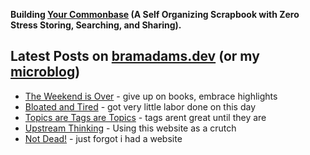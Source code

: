 **Building [Your Commonbase](https://yourcommonbase.com/) (A Self Organizing Scrapbook with Zero Stress Storing, Searching, and Sharing).**

## Latest Posts on [bramadams.dev](https://www.bramadams.dev/) (or my [microblog](https://bramses.micro.blog/))

<!--START_SECTION:feed-->
* [The Weekend is Over](https:&#x2F;&#x2F;www.bramadams.dev&#x2F;the-weekend-is-over&#x2F;) - give up on books, embrace highlights
* [Bloated and Tired](https:&#x2F;&#x2F;www.bramadams.dev&#x2F;bloated-and-tired&#x2F;) - got very little labor done on this day
* [Topics are Tags are Topics](https:&#x2F;&#x2F;www.bramadams.dev&#x2F;topics-are-tags-are-topics&#x2F;) - tags arent great until they are
* [Upstream Thinking](https:&#x2F;&#x2F;www.bramadams.dev&#x2F;upstream-thinking&#x2F;) - Using this website as a crutch
* [Not Dead!](https:&#x2F;&#x2F;www.bramadams.dev&#x2F;not-dead&#x2F;) - just forgot i had a website
<!--END_SECTION:feed-->

